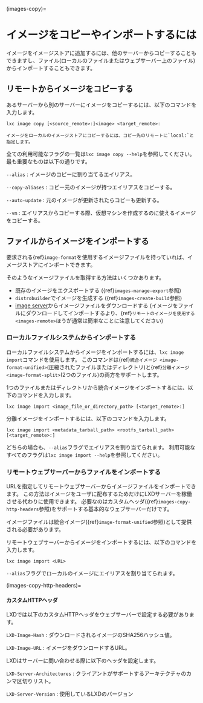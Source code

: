 (images-copy)=
# イメージをコピーやインポートするには

イメージをイメージストアに追加するには、他のサーバーからコピーすることもできますし、ファイル(ローカルのファイルまたはウェブサーバー上のファイル)からインポートすることもできます。

## リモートからイメージをコピーする

あるサーバーから別のサーバーにイメージをコピーするには、以下のコマンドを入力します。

    lxc image copy [<source_remote>:]<image> <target_remote>:

```{note}
イメージをローカルのイメージストアにコピーするには、コピー先のリモートに`local:`と指定します。
```

全ての利用可能なフラグの一覧は`lxc image copy --help`を参照してください。
最も重要なものは以下の通りです。

`--alias`
: イメージのコピーに割り当てるエイリアス。

`--copy-aliases`
: コピー元のイメージが持つエイリアスをコピーする。

`--auto-update`
: 元のイメージが更新されたらコピーも更新する。

`--vm`
: エイリアスからコピーする際、仮想マシンを作成するのに使えるイメージをコピーする。

## ファイルからイメージをインポートする

要求される{ref}`image-format`を使用するイメージファイルを持っていれば、イメージストアにインポートできます。

そのようなイメージファイルを取得する方法はいくつかあります。

- 既存のイメージをエクスポートする ({ref}`images-manage-export`参照)
- `distrobuilder`でイメージを生成する ({ref}`images-create-build`参照)
- [image server](https://images.linuxcontainers.org/images/)からイメージファイルをダウンロードする (イメージをファイルにダウンロードしてインポートするより、{ref}`リモートのイメージを使用する <images-remote>`ほうが通常は簡単なことに注意してください)

### ローカルファイルシステムからインポートする

ローカルファイルシステムからイメージをインポートするには、`lxc image import`コマンドを使用します。
このコマンドは{ref}`統合イメージ <image-format-unified>`(圧縮されたファイルまたはディレクトリ)と{ref}`分離イメージ <image-format-split>`(2つのファイル)の両方をサポートします。

1つのファイルまたはディレクトリから統合イメージをインポートするには、以下のコマンドを入力します。

    lxc image import <image_file_or_directory_path> [<target_remote>:]

分離イメージをインポートするには、以下のコマンドを入力します。

    lxc image import <metadata_tarball_path> <rootfs_tarball_path> [<target_remote>:]

どちらの場合も、`--alias`フラグでエイリアスを割り当てられます。
利用可能なすべてのフラグは`lxc image import --help`を参照してください。

### リモートウェブサーバーからファイルをインポートする

URLを指定してリモートウェブサーバーからイメージファイルをインポートできます。
この方法はイメージをユーザに配布するためだけにLXDサーバーを稼働させる代わりに使用できます。
必要なのはカスタムヘッダ({ref}`images-copy-http-headers`参照)をサポートする基本的なウェブサーバーだけです。

イメージファイルは統合イメージ({ref}`image-format-unified`参照)として提供される必要があります。

リモートウェブサーバーからイメージをインポートするには、以下のコマンドを入力します。

    lxc image import <URL>

`--alias`フラグでローカルのイメージにエイリアスを割り当てられます。

(images-copy-http-headers)=
#### カスタムHTTPヘッダ

LXDでは以下のカスタムHTTPヘッダをウェブサーバーで設定する必要があります。

`LXD-Image-Hash`
: ダウンロードされるイメージのSHA256ハッシュ値。

`LXD-Image-URL`
: イメージをダウンロードするURL。

LXDはサーバーに問い合わせる際に以下のヘッダを設定します。

`LXD-Server-Architectures`
: クライアントがサポートするアーキテクチャのカンマ区切りリスト。

`LXD-Server-Version`
: 使用しているLXDのバージョン
